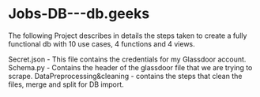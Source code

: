 # Jobs-DB---db.geeks

The following Project describes in details the steps taken to create a fully functional db with 10 use cases, 4 functions and 4 views.

Secret.json - This file contains the credentials for my Glassdoor account.
Schema.py - Contains the header of the glassdoor file that we are trying to scrape.
DataPreprocessing&cleaning - contains the steps that clean the files, merge and split for DB import.
